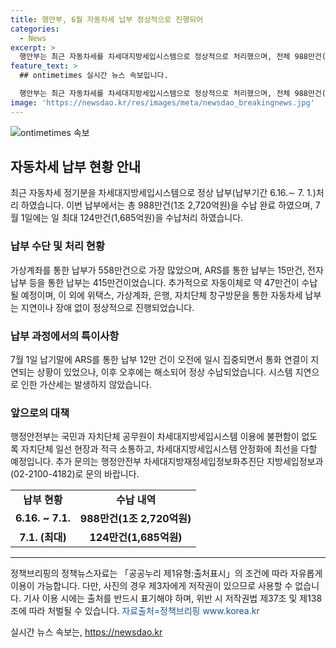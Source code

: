 ```yaml
---
title: 행안부, 6월 자동차세 납부 정상적으로 진행되어
categories:
  - News
excerpt: >
  행안부는 최근 자동차세를 차세대지방세입시스템으로 정상적으로 처리했으며, 전체 988만건(1조 2,720억원)을 수납 완료했다고 밝혔다. 납부가 몰리는 7월 1일에는 일 최대 124만건(1,685억원)을 수납했으며, 시스템 지연으로 인한 가산세는 발생하지 않았다. 행정안전부는 차세대지방세입시스템 안정화에 최선을 다할 것이라고 전했다. (자료출처=정책브리핑 www.korea.kr)
feature_text: >
  ## ontimetimes 실시간 뉴스 속보입니다.

  행안부는 최근 자동차세를 차세대지방세입시스템으로 정상적으로 처리했으며, 전체 988만건(1조 2,720억원)을 수납 완료했다고 밝혔다. 납부가 몰리는 7월 1일에는 일 최대 124만건(1,685억원)을 수납했으며, 시스템 지연으로 인한 가산세는 발생하지 않았다. 행정안전부는 차세대지방세입시스템 안정화에 최선을 다할 것이라고 전했다. (자료출처=정책브리핑 www.korea.kr)
image: 'https://newsdao.kr/res/images/meta/newsdao_breakingnews.jpg'
---
```


<p><img src="https://newsdao.kr/res/images/meta/newsdao_breakingnews.jpg" alt="ontimetimes 속보" /></p>

<h2 data-ke-size="size26">자동차세 납부 현황 안내</h2>

<p data-ke-size="size16">최근 자동차세 정기분을 차세대지방세입시스템으로 정상 납부(납부기간 6.16.∼ 7. 1.)처리 하였습니다. 이번 납부에서는 총 988만건(1조 2,720억원)을 수납 완료 하였으며, 7월 1일에는 일 최대 124만건(1,685억원)을 수납처리 하였습니다.</p>

<h3>납부 수단 및 처리 현황</h3>

<p data-ke-size="size16">가상계좌를 통한 납부가 558만건으로 가장 많았으며, ARS를 통한 납부는 15만건, 전자납부 등을 통한 납부는 415만건이었습니다. 추가적으로 자동이체로 약 47만건이 수납될 예정이며, 이 외에 위택스, 가상계좌, 은행, 자치단체 창구방문을 통한 자동차세 납부는 지연이나 장애 없이 정상적으로 진행되었습니다.</p>

<h3>납부 과정에서의 특이사항</h3>

<p data-ke-size="size16">7월 1일 납기말에 ARS를 통한 납부 12만 건이 오전에 일시 집중되면서 통화 연결이 지연되는 상황이 있었으나, 이후 오후에는 해소되어 정상 수납되었습니다. 시스템 지연으로 인한 가산세는 발생하지 않았습니다.</p>

<h3>앞으로의 대책</h3>

<p data-ke-size="size16">행정안전부는 국민과 자치단체 공무원이 차세대지방세입시스템 이용에 불편함이 없도록 자치단체 일선 현장과 적극 소통하고, 차세대지방세입시스템 안정화에 최선을 다할 예정입니다. 추가 문의는 행정안전부 차세대지방재정세입정보화추진단 지방세입정보과(02-2100-4182)로 문의 바랍니다.</p>

<table>
  <tr>
    <td style="text-align: center; height: 17px;"><b>납부 현황</b></td>
    <td style="text-align: center; height: 17px;"><b>수납 내역</b></td>
  </tr>
  <tr>
    <td style="text-align: center; height: 17px;"><b>6.16. ~ 7.1.</b></td>
    <td style="text-align: center; height: 17px;"><b>988만건(1조 2,720억원)</b></td>
  </tr>
  <tr>
    <td style="text-align: center; height: 17px;"><b>7.1. (최대)</b></td>
    <td style="text-align: center; height: 17px;"><b>124만건(1,685억원)</b></td>
  </tr>
</table>

<hr>

<p data-ke-size="size16">정책브리핑의 정책뉴스자료는 「공공누리 제1유형:출처표시」의 조건에 따라 자유롭게 이용이 가능합니다. 다만, 사진의 경우 제3자에게 저작권이 있으므로 사용할 수 없습니다. 기사 이용 시에는 출처를 반드시 표기해야 하며, 위반 시 저작권법 제37조 및 제138조에 따라 처벌될 수 있습니다. <span style="color: #1a5490;">자료출처=정책브리핑 www.korea.kr</span></p>
실시간 뉴스 속보는, <a href="https://newsdao.kr" rel="dofollow">https://newsdao.kr</a>


